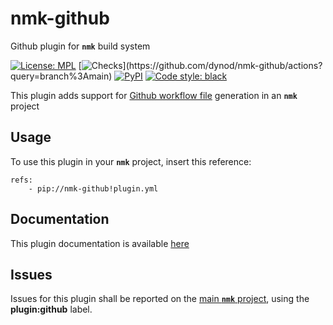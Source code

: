# nmk-github
Github plugin for **`nmk`** build system

[![License: MPL](https://img.shields.io/github/license/dynod/nmk-github)](https://github.com/dynod/nmk-github/blob/main/LICENSE)
[![Checks](https://img.shields.io/github/workflow/status/dynod/nmk-github/Build/main?label=build%20%26%20u.t.)](https://github.com/dynod/nmk-github/actions?query=branch%3Amain)
[![PyPI](https://img.shields.io/pypi/v/nmk-github)](https://pypi.org/project/nmk-github/)
[![Code style: black](https://img.shields.io/badge/code%20style-black-000000.svg)](https://github.com/psf/black)

This plugin adds support for [Github workflow file](https://docs.github.com/en/actions/using-workflows/workflow-syntax-for-github-actions) generation in an **`nmk`** project

## Usage

To use this plugin in your **`nmk`** project, insert this reference:
```
refs:
    - pip://nmk-github!plugin.yml
```

## Documentation

This plugin documentation is available [here](https://github.com/dynod/nmk/wiki/nmk-github-plugin)

## Issues

Issues for this plugin shall be reported on the [main  **`nmk`** project](https://github.com/dynod/nmk/issues), using the **plugin:github** label.
